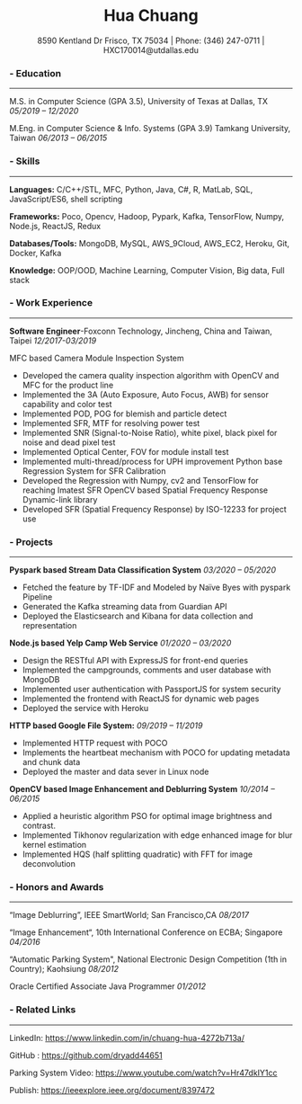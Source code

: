 <div align="center"><h1>Hua Chuang</h1></div>
<div align="center">8590 Kentland Dr Frisco, TX 75034 | Phone: (346) 247-0711 | HXC170014@utdallas.edu</div>

### - Education
---
 	
M.S. in Computer Science (GPA 3.5), University of Texas at Dallas, TX    *05/2019 – 12/2020*

M.Eng. in Computer Science & Info. Systems (GPA 3.9) Tamkang University, Taiwan 	*06/2013 – 06/2015*

### - Skills
---
**Languages:** C/C++/STL, MFC, Python, Java, C#, R, MatLab, SQL, JavaScript/ES6, shell scripting

**Frameworks:** Poco, Opencv, Hadoop, Pypark, Kafka, TensorFlow, Numpy, Node.js, ReactJS, Redux

**Databases/Tools:** MongoDB, MySQL, AWS_9Cloud, AWS_EC2, Heroku, Git, Docker, Kafka

**Knowledge:** OOP/OOD, Machine Learning, Computer Vision, Big data, Full stack

### - Work Experience
---

**Software Engineer**-Foxconn Technology, Jincheng, China and Taiwan, Taipei	 *12/2017-03/2019*

MFC based Camera Module Inspection System
- Developed the camera quality inspection algorithm with OpenCV and MFC for the product line
- Implemented the 3A (Auto Exposure, Auto Focus, AWB) for sensor capability and color test 
- Implemented POD, POG for blemish and particle detect
- Implemented SFR, MTF for resolving power test
- Implemented SNR (Signal-to-Noise Ratio), white pixel, black pixel for noise and dead pixel test
- Implemented Optical Center, FOV for module install test
- Implemented multi-thread/process for UPH improvement
Python base Regression System for SFR Calibration
- Developed the Regression with Numpy, cv2 and TensorFlow for reaching Imatest SFR
OpenCV based Spatial Frequency Response Dynamic-link library
- Developed SFR (Spatial Frequency Response) by ISO-12233 for project use


### - Projects
---
**Pyspark based Stream Data Classification System** *03/2020 – 05/2020*

-	Fetched the feature by TF-IDF and Modeled by Naïve Byes with pyspark Pipeline
-	Generated the Kafka streaming data from Guardian API
-	Deployed the Elasticsearch and Kibana for data collection and representation

**Node.js based Yelp Camp Web Service**	*01/2020 – 03/2020*
-	Design the RESTful API with ExpressJS for front-end queries 
-	Implemented the campgrounds, comments and user database with MongoDB
-	Implemented user authentication with PassportJS for system security
-	Implemented the frontend with ReactJS for dynamic web pages
-	Deployed the service with Heroku

**HTTP based Google File System:** *09/2019 – 11/2019*

-	Implemented HTTP request with POCO 
-	Implements the heartbeat mechanism with POCO for updating metadata and chunk data
-	Deployed the master and data sever in Linux node

**OpenCV based Image Enhancement and Deblurring System**	*10/2014 – 06/2015*

-	Applied a heuristic algorithm PSO for optimal image brightness and contrast.
-	Implemented Tikhonov regularization with edge enhanced image for blur kernel estimation
-	Implemented HQS (half splitting quadratic) with FFT for image deconvolution



### - Honors and Awards
---
“Image Deblurring”, IEEE SmartWorld; San Francisco,CA	*08/2017*

“Image Enhancement“, 10th International Conference on ECBA; Singapore	*04/2016*

“Automatic Parking System", National Electronic Design Competition (1th in Country); Kaohsiung	*08/2012*

Oracle Certified Associate Java Programmer	*01/2012*

### - Related Links
---
LinkedIn: https://www.linkedin.com/in/chuang-hua-4272b713a/

GitHub : https://github.com/dryadd44651

Parking System Video: https://www.youtube.com/watch?v=Hr47dkIY1cc

Publish: https://ieeexplore.ieee.org/document/8397472
